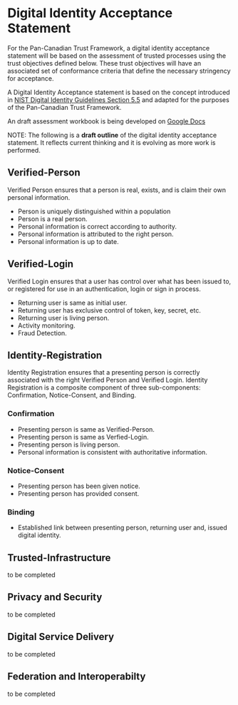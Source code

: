 # Digital Identity Acceptance Statement

For the Pan-Canadian Trust Framework, a digital identity acceptance statement will be based on the assessment of trusted processes using the trust objectives defined below. These trust objectives will have an associated set of conformance criteria that define the necessary stringency for acceptance.

A Digital Identity Acceptance statement is based on the concept introduced in [NIST Digital Identity Guidelines Section 5.5](https://pages.nist.gov/800-63-3/sp800-63-3.html#daps) and adapted for the purposes of the Pan-Canadian Trust Framework.

An draft assessment workbook is being developed on [Google Docs](https://docs.google.com/document/d/1tYWZN9_Z1TacDSojZSSLt8r6JoWvqw5bKNTR85FhIJA/edit?usp=sharing)

NOTE: The following is a **draft outline** of the digital identity acceptance statement. It reflects current thinking and it is evolving as more work is performed.

## Verified-Person
Verified Person ensures that a person is real, exists, and is claim their own personal information.

* Person is uniquely distinguished within a population
* Person is a real person.
* Personal information is correct according to authority.
* Personal information is attributed to the right person.
* Personal information is up to date.

## Verified-Login
Verified Login ensures that a user has control over what has been issued to, or registered for use in an authentication, login or sign in process.

* Returning user is same as initial user.
* Returning user has exclusive control of token, key, secret, etc.
* Returning user is living person. 
* Activity monitoring.
* Fraud Detection.

## Identity-Registration
Identity Registration ensures that a presenting person is correctly associated with the right Verified Person and Verified Login.
Identity Registration is a composite component of three sub-components: Confirmation, Notice-Consent, and Binding.

### Confirmation

* Presenting person is same as Verified-Person.
* Presenting person is same as Verfied-Login.
* Presenting person is living person.
* Personal information is consistent with authoritative information.

### Notice-Consent

* Presenting person has been given notice.
* Presenting person has provided consent.

### Binding

* Established link between presenting person, returning user and, issued digital identity.

## Trusted-Infrastructure
to be completed

## Privacy and Security
to be completed

## Digital Service Delivery
to be completed

## Federation and Interoperabilty
to be completed
